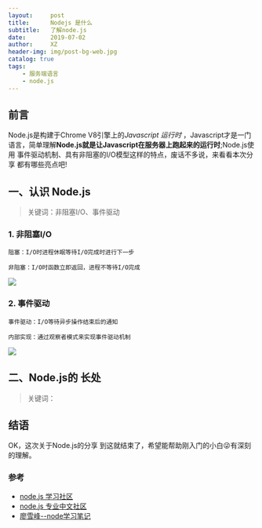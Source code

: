 ```yaml
---
layout:     post
title:      Nodejs 是什么
subtitle:   了解node.js
date:       2019-07-02
author:     XZ
header-img: img/post-bg-web.jpg
catalog: true
tags:
    - 服务端语言
    - node.js
---
```


## 前言

Node.js是构建于Chrome V8引擎上的*Javascript 运行时* ，Javascript才是一门语言，简单理解**Node.js就是让Javascript在服务器上跑起来的运行时**;Node.js使用 事件驱动机制、具有非阻塞的I/O模型这样的特点，废话不多说，来看看本次分享 都有哪些亮点吧!


## 一、认识 Node.js

>关键词：非阻塞I/O、事件驱动

### 1. 非阻塞I/O

    阻塞：I/O时进程休眠等待I/O完成时进行下一步

    非阻塞：I/O时函数立即返回，进程不等待I/O完成

![](http://tva1.sinaimg.cn/large/0060lm7Tly1g4lo1ig1tfj30ks0iagmm.jpg)

### 2. 事件驱动

    事件驱动：I/O等待异步操作结束后的通知

    内部实现：通过观察者模式来实现事件驱动机制

![](http://tva1.sinaimg.cn/large/0060lm7Tly1g4loax6xn6j309q09qdft.jpg)


## 二、Node.js的 长处

>关键词：

## 结语

OK，这次关于Node.js的分享 到这就结束了，希望能帮助刚入门的小白😜有深刻的理解。

### 参考

- [node.js 学习社区](https://http://www.nodeclass.com/)
- [node.js 专业中文社区](https://https://cnodejs.org/)
- [廖雪峰--node学习笔记](https://www.liaoxuefeng.com/wiki/1022910821149312/1023025235359040)
